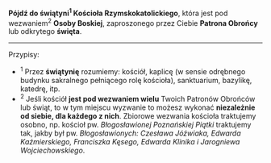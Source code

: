**Pójdź do świątyni<sup>1</sup> Kościoła Rzymskokatolickiego**, która jest pod wezwaniem<sup>2</sup> **Osoby Boskiej**, zaproszonego przez Ciebie **Patrona Obrońcy** lub odkrytego **święta**.

---
Przypisy:

- <sup>1</sup> Przez **świątynię** rozumiemy: kościół, kaplicę (w sensie odrębnego budynku sakralnego pełniącego rolę kościoła), sanktuarium, bazylikę, katedrę, itp.
- <sup>2</sup> Jeśli kościół **jest pod wezwaniem wielu** Twoich Patronów Obrońców lub świąt, to w tym miejscu wyzwanie to możesz wykonać **niezależnie od siebie, dla każdego z nich**. Zbiorowe wezwania kościoła traktujemy osobno, np. kościoł pw. _Błogosławionej Poznańskiej Piątki_ traktujemy tak, jakby był pw. _Błogosławionych: Czesława Jóźwiaka, Edwarda Kaźmierskiego, Franciszka Kęsego, Edwarda Klinika i Jarogniewa Wojciechowskiego_.
